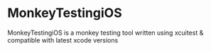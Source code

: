 # MonkeyTestingiOS
MonkeyTestingiOS is a monkey testing tool written using xcuitest &amp; compatible with latest xcode versions
